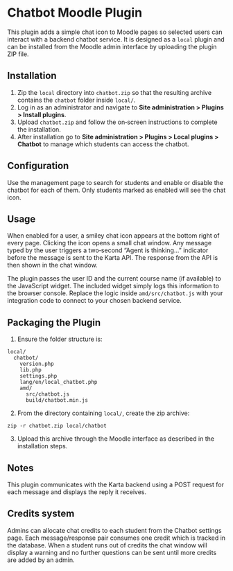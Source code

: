 # Chatbot Moodle Plugin

This plugin adds a simple chat icon to Moodle pages so selected users can interact with a backend chatbot service. It is designed as a `local` plugin and can be installed from the Moodle admin interface by uploading the plugin ZIP file.

## Installation

1. Zip the `local` directory into `chatbot.zip` so that the resulting archive contains the `chatbot` folder inside `local/`.
2. Log in as an administrator and navigate to **Site administration > Plugins > Install plugins**.
3. Upload `chatbot.zip` and follow the on‑screen instructions to complete the installation.
4. After installation go to **Site administration > Plugins > Local plugins > Chatbot** to manage which students can access the chatbot.

## Configuration

Use the management page to search for students and enable or disable the chatbot for each of them. Only students marked as enabled will see the chat icon.

## Usage

When enabled for a user, a smiley chat icon appears at the bottom right of every page. Clicking the icon opens a small chat window. Any message typed by the user triggers a two‑second “Agent is thinking…” indicator before the message is sent to the Karta API. The response from the API is then shown in the chat window.

The plugin passes the user ID and the current course name (if available) to the JavaScript widget. The included widget simply logs this information to the browser console. Replace the logic inside `amd/src/chatbot.js` with your integration code to connect to your chosen backend service.

## Packaging the Plugin

1. Ensure the folder structure is:

```
local/
  chatbot/
    version.php
    lib.php
    settings.php
    lang/en/local_chatbot.php
    amd/
      src/chatbot.js
      build/chatbot.min.js
```

2. From the directory containing `local/`, create the zip archive:

```
zip -r chatbot.zip local/chatbot
```

3. Upload this archive through the Moodle interface as described in the installation steps.

## Notes

This plugin communicates with the Karta backend using a POST request for each message and displays the reply it receives.

## Credits system

Admins can allocate chat credits to each student from the Chatbot settings page. Each message/response pair consumes one credit which is tracked in the database. When a student runs out of credits the chat window will display a warning and no further questions can be sent until more credits are added by an admin.
